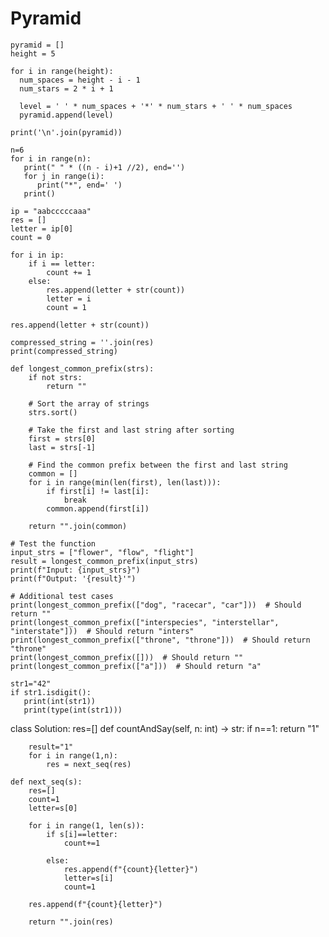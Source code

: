 # Pyramid
```
pyramid = []
height = 5

for i in range(height):
  num_spaces = height - i - 1
  num_stars = 2 * i + 1

  level = ' ' * num_spaces + '*' * num_stars + ' ' * num_spaces
  pyramid.append(level)

print('\n'.join(pyramid))
```

```
n=6
for i in range(n):
   print(" " * ((n - i)+1 //2), end='')
   for j in range(i):
      print("*", end=' ')  
   print()
```   

```
ip = "aabcccccaaa"
res = []
letter = ip[0]
count = 0

for i in ip:
    if i == letter:
        count += 1
    else:
        res.append(letter + str(count))
        letter = i
        count = 1

res.append(letter + str(count))  

compressed_string = ''.join(res)
print(compressed_string) 
```
   
```
def longest_common_prefix(strs):
    if not strs:
        return ""
    
    # Sort the array of strings
    strs.sort()
    
    # Take the first and last string after sorting
    first = strs[0]
    last = strs[-1]
    
    # Find the common prefix between the first and last string
    common = []
    for i in range(min(len(first), len(last))):
        if first[i] != last[i]:
            break
        common.append(first[i])
    
    return "".join(common)

# Test the function
input_strs = ["flower", "flow", "flight"]
result = longest_common_prefix(input_strs)
print(f"Input: {input_strs}")
print(f"Output: '{result}'")

# Additional test cases
print(longest_common_prefix(["dog", "racecar", "car"]))  # Should return ""
print(longest_common_prefix(["interspecies", "interstellar", "interstate"]))  # Should return "inters"
print(longest_common_prefix(["throne", "throne"]))  # Should return "throne"
print(longest_common_prefix([]))  # Should return ""
print(longest_common_prefix(["a"]))  # Should return "a"
```

```
str1="42"
if str1.isdigit():
   print(int(str1))
   print(type(int(str1)))
```

class Solution:
    res=[]
    def countAndSay(self, n: int) -> str:
        if n==1:
            return "1"

        result="1"
        for i in range(1,n):
            res = next_seq(res)

    def next_seq(s):
        res=[]
        count=1
        letter=s[0]

        for i in range(1, len(s)):
            if s[i]==letter:
                count+=1

            else:
                res.append(f"{count}{letter}")
                letter=s[i]
                count=1

        res.append(f"{count}{letter}")

        return "".join(res)
```



```
